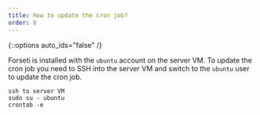 ```yaml
---
title: How to update the cron job?
order: 8
---
```

{::options auto_ids="false" /}

Forseti is installed with the `ubuntu` account on the server VM. To update the cron job you need to SSH into the server VM and switch to 
the `ubuntu` user to update the cron job. 
```
ssh to server VM 
sudo su - ubuntu
crontab -e
```